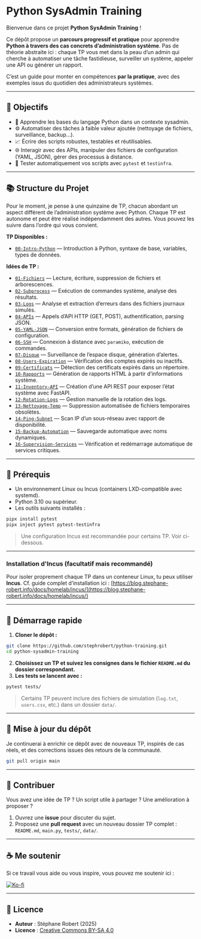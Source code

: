 # Python SysAdmin Training

Bienvenue dans ce projet **Python SysAdmin Training** !

Ce dépôt propose un **parcours progressif et pratique** pour apprendre **Python
à travers des cas concrets d’administration système**. Pas de théorie abstraite
ici : chaque TP vous met dans la peau d’un admin qui cherche à automatiser une
tâche fastidieuse, surveiller un système, appeler une API ou générer un rapport.

C’est un guide pour monter en compétences **par la pratique**, avec des exemples
issus du quotidien des administrateurs systèmes.

---

## 🎯 Objectifs

* 🐍 Apprendre les bases du langage Python dans un contexte sysadmin.
* ⚙️ Automatiser des tâches à faible valeur ajoutée (nettoyage de fichiers,
  surveillance, backup…).
* 📈 Écrire des scripts robustes, testables et réutilisables.
* 🌐 Interagir avec des APIs, manipuler des fichiers de configuration (YAML,
  JSON), gérer des processus à distance.
* 🧪 Tester automatiquement vos scripts avec `pytest` et `testinfra`.

---

## 📚 Structure du Projet

Pour le moment, je pense à une quinzaine de TP, chacun abordant un aspect
différent de l’administration système avec Python. Chaque TP est autonome et
peut être réalisé indépendamment des autres. Vous pouvez les suivre dans l’ordre
qui vous convient.

**TP Disponibles :**

* [`00-Intro-Python`](./00-Intro-Python) — Introduction à Python, syntaxe de base,
  variables, types de données.

**Idées de TP :**

* [`01-Fichiers`](./01-Fichiers) — Lecture, écriture, suppression de fichiers et
  arborescences.
* [`02-Subprocess`](./02-Subprocess) — Exécution de commandes système, analyse
  des résultats.
* [`03-Logs`](./03-Logs) — Analyse et extraction d’erreurs dans des fichiers
  journaux simulés.
* [`04-APIs`](./04-APIs) — Appels d’API HTTP (GET, POST), authentification,
  parsing JSON.
* [`05-YAML-JSON`](./05-YAML-JSON) — Conversion entre formats, génération de
  fichiers de configuration.
* [`06-SSH`](./06-SSH) — Connexion à distance avec `paramiko`, exécution de
  commandes.
* [`07-Disque`](./07-Disque) — Surveillance de l’espace disque, génération
  d’alertes.
* [`08-Users-Expiration`](./08-Users-Expiration) — Vérification des comptes
  expirés ou inactifs.
* [`09-Certificats`](./09-Certificats) — Détection des certificats expirés dans
  un répertoire.
* [`10-Rapports`](./10-Rapports) — Génération de rapports HTML à partir
  d’informations système.
* [`11-Inventory-API`](./11-Inventory-API) — Création d’une API REST pour
  exposer l’état système avec FastAPI.
* [`12-Rotation-Logs`](./12-Rotation-Logs) — Gestion manuelle de la rotation des
  logs.
* [`13-Nettoyage-Temp`](./13-Nettoyage-Temp) — Suppression automatisée de
  fichiers temporaires obsolètes.
* [`14-Ping-Subnet`](./14-Ping-Subnet) — Scan IP d’un sous-réseau avec rapport
  de disponibilité.
* [`15-Backup-Automation`](./15-Backup-Automation) — Sauvegarde automatique avec
  noms dynamiques.
* [`16-Supervision-Services`](./16-Supervision-Services) — Vérification et
  redémarrage automatique de services critiques.

---

## 🔧 Prérequis

* Un environnement Linux ou Incus (containers LXD-compatible avec systemd).
* Python 3.10 ou supérieur.
* Les outils suivants installés :

```bash
pipx install pytest
pipx inject pytest pytest-testinfra
```

> Une configuration Incus est recommandée pour certains TP. Voir ci-dessous.

---

### Installation d'Incus (facultatif mais recommandé)

Pour isoler proprement chaque TP dans un conteneur Linux, tu peux utiliser
**Incus**. Cf. guide complet d’installation ici :
[https://blog.stephane-robert.info/docs/homelab/incus/](https://blog.stephane-robert.info/docs/homelab/incus/)

---

## 🚀 Démarrage rapide

1. **Cloner le dépôt :**

```bash
git clone https://github.com/stephrobert/python-training.git
cd python-sysadmin-training
```

2. **Choisissez un TP et suivez les consignes dans le fichier `README.md` du
   dossier correspondant.**
3. **Les tests se lancent avec :**

```bash
pytest tests/
```

> Certains TP peuvent inclure des fichiers de simulation (`log.txt`,
> `users.csv`, etc.) dans un dossier `data/`.

---

## 🔄 Mise à jour du dépôt

Je continuerai à enrichir ce dépôt avec de nouveaux TP, inspirés de cas réels,
et des corrections issues des retours de la communauté.

```bash
git pull origin main
```

---

## 🤝 Contribuer

Vous avez une idée de TP ? Un script utile à partager ? Une amélioration à
proposer ?

1. Ouvrez une **issue** pour discuter du sujet.
2. Proposez une **pull request** avec un nouveau dossier TP complet :
   `README.md`, `main.py`, `tests/`, `data/`.

---

## ☕ Me soutenir

Si ce travail vous aide ou vous inspire, vous pouvez me soutenir ici :

[![Ko-fi](https://www.ko-fi.com/img/githubbutton_sm.svg)](https://ko-fi.com/stephanerobert89902)

---

## 📄 Licence

* **Auteur** : Stéphane Robert (2025)
* **Licence** : [Creative Commons BY-SA
  4.0](https://creativecommons.org/licenses/by-sa/4.0/)


